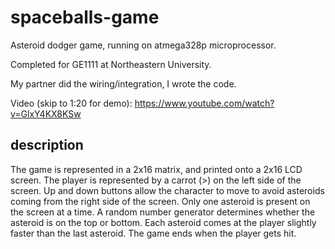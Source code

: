 # spaceballs-game
Asteroid dodger game, running on atmega328p microprocessor.

Completed for GE1111 at Northeastern University.

My partner did the wiring/integration, I wrote the code.

Video (skip to 1:20 for demo): https://www.youtube.com/watch?v=GlxY4KX8KSw

## description

The game is represented in a 2x16 matrix, and printed onto a 2x16 LCD screen.  The player is represented by a carrot (>) on the left side of the screen.  Up and down buttons allow the character to move to avoid asteroids coming from the right side of the screen.  Only one asteroid is present on the screen at a time.  A random number generator determines whether the asteroid is on the top or bottom.  Each asteroid comes at the player slightly faster than the last asteroid.  The game ends when the player gets hit.
